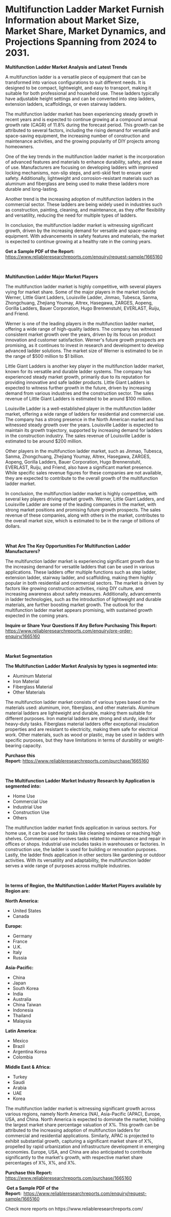 <p><h1>Multifunction Ladder Market Furnish Information about Market Size, Market Share, Market Dynamics, and Projections Spanning from 2024 to 2031.</h1></p><p><strong>Multifunction Ladder Market Analysis and Latest Trends</strong></p>
<p><p>A multifunction ladder is a versatile piece of equipment that can be transformed into various configurations to suit different needs. It is designed to be compact, lightweight, and easy to transport, making it suitable for both professional and household use. These ladders typically have adjustable height settings and can be converted into step ladders, extension ladders, scaffoldings, or even stairway ladders.</p><p>The multifunction ladder market has been experiencing steady growth in recent years and is expected to continue growing at a compound annual growth rate (CAGR) of 11.8% during the forecast period. This growth can be attributed to several factors, including the rising demand for versatile and space-saving equipment, the increasing number of construction and maintenance activities, and the growing popularity of DIY projects among homeowners.</p><p>One of the key trends in the multifunction ladder market is the incorporation of advanced features and materials to enhance durability, safety, and ease of use. Manufacturers are focusing on developing ladders with improved locking mechanisms, non-slip steps, and anti-skid feet to ensure user safety. Additionally, lightweight and corrosion-resistant materials such as aluminum and fiberglass are being used to make these ladders more durable and long-lasting.</p><p>Another trend is the increasing adoption of multifunction ladders in the commercial sector. These ladders are being widely used in industries such as construction, painting, cleaning, and maintenance, as they offer flexibility and versatility, reducing the need for multiple types of ladders.</p><p>In conclusion, the multifunction ladder market is witnessing significant growth, driven by the increasing demand for versatile and space-saving equipment. With advancements in safety features and materials, the market is expected to continue growing at a healthy rate in the coming years.</p></p>
<p><strong>Get a Sample PDF of the Report:&nbsp;</strong> <a href="https://www.reliableresearchreports.com/enquiry/request-sample/1665160">https://www.reliableresearchreports.com/enquiry/request-sample/1665160</a></p>
<p>&nbsp;</p>
<p><strong>Multifunction Ladder Major Market Players</strong></p>
<p><p>The multifunction ladder market is highly competitive, with several players vying for market share. Some of the major players in the market include Werner, Little Giant Ladders, Louisville Ladder, Jinmao, Tubesca, Sanma, Zhongchuang, Zhejiang Youmay, Altrex, Hasegawa, ZARGES, Aopeng, Gorilla Ladders, Bauer Corporation, Hugo Brennenstuhl, EVERLAST, Ruiju, and Friend.</p><p>Werner is one of the leading players in the multifunction ladder market, offering a wide range of high-quality ladders. The company has witnessed consistent market growth over the years, driven by its focus on product innovation and customer satisfaction. Werner's future growth prospects are promising, as it continues to invest in research and development to develop advanced ladder solutions. The market size of Werner is estimated to be in the range of $500 million to $1 billion.</p><p>Little Giant Ladders is another key player in the multifunction ladder market, known for its versatile and durable ladder systems. The company has experienced steady market growth, primarily due to its reputation for providing innovative and safe ladder products. Little Giant Ladders is expected to witness further growth in the future, driven by increasing demand from various industries and the construction sector. The sales revenue of Little Giant Ladders is estimated to be around $100 million.</p><p>Louisville Ladder is a well-established player in the multifunction ladder market, offering a wide range of ladders for residential and commercial use. The company has a strong presence in the North American market and has witnessed steady growth over the years. Louisville Ladder is expected to maintain its growth trajectory, supported by increasing demand for ladders in the construction industry. The sales revenue of Louisville Ladder is estimated to be around $200 million.</p><p>Other players in the multifunction ladder market, such as Jinmao, Tubesca, Sanma, Zhongchuang, Zhejiang Youmay, Altrex, Hasegawa, ZARGES, Aopeng, Gorilla Ladders, Bauer Corporation, Hugo Brennenstuhl, EVERLAST, Ruiju, and Friend, also have a significant market presence. While specific sales revenue figures for these companies are not available, they are expected to contribute to the overall growth of the multifunction ladder market.</p><p>In conclusion, the multifunction ladder market is highly competitive, with several key players driving market growth. Werner, Little Giant Ladders, and Louisville Ladder are some of the leading companies in the market, with strong market positions and promising future growth prospects. The sales revenue of these companies, along with others in the market, contributes to the overall market size, which is estimated to be in the range of billions of dollars.</p></p>
<p>&nbsp;</p>
<p><strong>What Are The Key Opportunities For Multifunction Ladder Manufacturers?</strong></p>
<p><p>The multifunction ladder market is experiencing significant growth due to the increasing demand for versatile ladders that can be used in various applications. These ladders offer multiple functions such as step ladder, extension ladder, stairway ladder, and scaffolding, making them highly popular in both residential and commercial sectors. The market is driven by factors like growing construction activities, rising DIY culture, and increasing awareness about safety measures. Additionally, advancements in ladder technologies, such as the introduction of lightweight and durable materials, are further boosting market growth. The outlook for the multifunction ladder market appears promising, with sustained growth expected in the coming years.</p></p>
<p><strong>Inquire or Share Your Questions If Any Before Purchasing This Report:</strong> <a href="https://www.reliableresearchreports.com/enquiry/pre-order-enquiry/1665160">https://www.reliableresearchreports.com/enquiry/pre-order-enquiry/1665160</a></p>
<p>&nbsp;</p>
<p><strong>Market Segmentation</strong></p>
<p><strong>The Multifunction Ladder Market Analysis by types is segmented into:</strong></p>
<p><ul><li>Aluminum Material</li><li>Iron Material</li><li>Fiberglass Material</li><li>Other Materials</li></ul></p>
<p><p>The multifunction ladder market consists of various types based on the materials used: aluminum, iron, fiberglass, and other materials. Aluminum material ladders are lightweight and durable, making them suitable for different purposes. Iron material ladders are strong and sturdy, ideal for heavy-duty tasks. Fiberglass material ladders offer exceptional insulation properties and are resistant to electricity, making them safe for electrical work. Other materials, such as wood or plastic, may be used in ladders with specific purposes, but they have limitations in terms of durability or weight-bearing capacity.</p></p>
<p><strong>Purchase this Report:&nbsp;</strong><a href="https://www.reliableresearchreports.com/purchase/1665160">https://www.reliableresearchreports.com/purchase/1665160</a></p>
<p>&nbsp;</p>
<p><strong>The Multifunction Ladder Market Industry Research by Application is segmented into:</strong></p>
<p><ul><li>Home Use</li><li>Commercial Use</li><li>Industrial Use</li><li>Construction Use</li><li>Others</li></ul></p>
<p><p>The multifunction ladder market finds application in various sectors. For home use, it can be used for tasks like cleaning windows or reaching high shelves. Commercial use involves tasks related to maintenance and repair in offices or shops. Industrial use includes tasks in warehouses or factories. In construction use, the ladder is used for building or renovation purposes. Lastly, the ladder finds application in other sectors like gardening or outdoor activities. With its versatility and adaptability, the multifunction ladder serves a wide range of purposes across multiple industries.</p></p>
<p>&nbsp;</p>
<p><strong>In terms of Region, the Multifunction Ladder Market Players available by Region are:</strong></p>
<p>
    <p> <strong> North America: </strong>
        <ul>
            <li>United States</li>
            <li>Canada</li>
        </ul>
        </p> 
    <p> <strong> Europe: </strong>
        <ul>
            <li>Germany</li>
            <li>France</li>
            <li>U.K.</li>
            <li>Italy</li>
            <li>Russia</li>
        </ul>
        </p> 
    <p> <strong> Asia-Pacific: </strong>
        <ul>
            <li>China</li>
            <li>Japan</li>
            <li>South Korea</li>
            <li>India</li>
            <li>Australia</li>
            <li>China Taiwan</li>
            <li>Indonesia</li>
            <li>Thailand</li>
            <li>Malaysia</li>
        </ul>
        </p> 
    <p> <strong> Latin America: </strong>
        <ul>
            <li>Mexico</li>
            <li>Brazil</li>
            <li>Argentina Korea</li>
            <li>Colombia</li>
        </ul>
        </p> 
    <p> <strong> Middle East & Africa: </strong>
        <ul>
            <li>Turkey</li>
            <li>Saudi</li>
            <li>Arabia</li>
            <li>UAE</li>
            <li>Korea</li>
        </ul>
    </p>
    </p>
<p><p>The multifunction ladder market is witnessing significant growth across various regions, namely North America (NA), Asia-Pacific (APAC), Europe, USA, and China. North America is expected to dominate the market, holding the largest market share percentage valuation of X%. This growth can be attributed to the increasing adoption of multifunction ladders for commercial and residential applications. Similarly, APAC is projected to exhibit substantial growth, capturing a significant market share of X%, propelled by rapid urbanization and infrastructure development in emerging economies. Europe, USA, and China are also anticipated to contribute significantly to the market's growth, with respective market share percentages of X%, X%, and X%.</p></p>
<p><strong>Purchase this Report: </strong><a href="https://www.reliableresearchreports.com/purchase/1665160">https://www.reliableresearchreports.com/purchase/1665160</a></p>
<p>&nbsp;<strong>Get a Sample PDF of the Report:&nbsp;&nbsp;</strong><a href="https://www.reliableresearchreports.com/enquiry/request-sample/1665160">https://www.reliableresearchreports.com/enquiry/request-sample/1665160</a></p>
<p><strong></strong></p>
<p>Check more reports on https://www.reliableresearchreports.com/</p>
